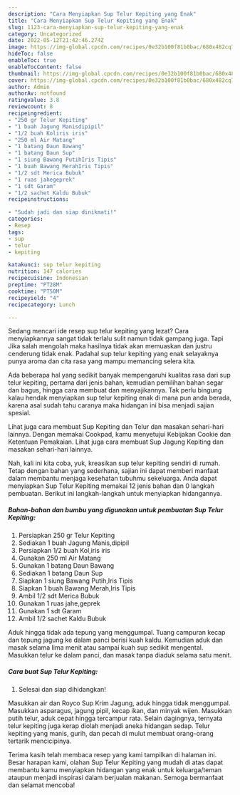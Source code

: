 ```yaml
---
description: "Cara Menyiapkan Sup Telur Kepiting yang Enak"
title: "Cara Menyiapkan Sup Telur Kepiting yang Enak"
slug: 1123-cara-menyiapkan-sup-telur-kepiting-yang-enak
category: Uncategorized
date: 2022-05-12T21:42:46.274Z
image: https://img-global.cpcdn.com/recipes/0e32b100f81b0bac/680x482cq70/sup-telur-kepiting-foto-resep-utama.jpg
hideToc: false
enableToc: true
enableTocContent: false
thumbnail: https://img-global.cpcdn.com/recipes/0e32b100f81b0bac/680x482cq70/sup-telur-kepiting-foto-resep-utama.jpg
cover: https://img-global.cpcdn.com/recipes/0e32b100f81b0bac/680x482cq70/sup-telur-kepiting-foto-resep-utama.jpg
author: Admin
authorAv: notfound
ratingvalue: 3.8
reviewcount: 8
recipeingredient:
- "250 gr Telur Kepiting"
- "1 buah Jagung Manisdipipil"
- "1/2 buah Koliris iris"
- "250 ml Air Matang"
- "1 batang Daun Bawang"
- "1 batang Daun Sup"
- "1 siung Bawang PutihIris Tipis"
- "1 buah Bawang MerahIris Tipis"
- "1/2 sdt Merica Bubuk"
- "1 ruas jahegeprek"
- "1 sdt Garam"
- "1/2 sachet Kaldu Bubuk"
recipeinstructions:

- "Sudah jadi dan siap dinikmati!"
categories:
- Resep
tags:
- sup
- telur
- kepiting

katakunci: sup telur kepiting 
nutrition: 147 calories
recipecuisine: Indonesian
preptime: "PT28M"
cooktime: "PT50M"
recipeyield: "4"
recipecategory: Lunch

---
```



Sedang mencari ide resep sup telur kepiting yang lezat? Cara menyiapkannya sangat tidak terlalu sulit namun tidak gampang juga. Tapi Jika salah mengolah maka hasilnya tidak akan memuaskan dan justru cenderung tidak enak. Padahal sup telur kepiting yang enak selayaknya punya aroma dan cita rasa yang mampu memancing selera kita.


Ada beberapa hal yang sedikit banyak mempengaruhi kualitas rasa dari sup telur kepiting, pertama dari jenis bahan, kemudian pemilihan bahan segar dan bagus, hingga cara membuat dan menyajikannya. Tak perlu bingung kalau hendak menyiapkan sup telur kepiting enak di mana pun anda berada, karena asal sudah tahu caranya maka hidangan ini bisa menjadi sajian spesial.

Lihat juga cara membuat Sup Kepiting dan Telur dan masakan sehari-hari lainnya. Dengan memakai Cookpad, kamu menyetujui Kebijakan Cookie dan Ketentuan Pemakaian. Lihat juga cara membuat Sup Jagung Kepiting dan masakan sehari-hari lainnya.


Nah, kali ini kita coba, yuk, kreasikan sup telur kepiting sendiri di rumah. Tetap dengan bahan yang sederhana, sajian ini dapat memberi manfaat dalam membantu menjaga kesehatan tubuhmu sekeluarga. Anda dapat menyiapkan Sup Telur Kepiting memakai 12 jenis bahan dan 0 langkah pembuatan. Berikut ini langkah-langkah untuk menyiapkan hidangannya.

<!--inarticleads1-->

##### Bahan-bahan dan bumbu yang digunakan untuk pembuatan Sup Telur Kepiting:

1. Persiapkan 250 gr Telur Kepiting
1. Sediakan 1 buah Jagung Manis,dipipil
1. Persiapkan 1/2 buah Kol,iris iris
1. Gunakan 250 ml Air Matang
1. Gunakan 1 batang Daun Bawang
1. Sediakan 1 batang Daun Sup
1. Siapkan 1 siung Bawang Putih,Iris Tipis
1. Siapkan 1 buah Bawang Merah,Iris Tipis
1. Ambil 1/2 sdt Merica Bubuk
1. Gunakan 1 ruas jahe,geprek
1. Gunakan 1 sdt Garam
1. Ambil 1/2 sachet Kaldu Bubuk


Aduk hingga tidak ada tepung yang menggumpal. Tuang campuran kecap dan tepung jagung ke dalam panci berisi kuah kaldu. Kemudian aduk dan masak selama lima menit atau sampai kuah sup sedikit mengental. Masukkan telur ke dalam panci, dan masak tanpa diaduk selama satu menit. 

<!--inarticleads2-->

##### Cara buat Sup Telur Kepiting:


1. Selesai dan siap dihidangkan!

Masukkan air dan Royco Sup Krim Jagung, aduk hingga tidak menggumpal. Masukkan asparagus, jagung pipil, kecap ikan, dan minyak wijen. Masukkan putih telur, aduk cepat hingga tercampur rata. Selain dagingnya, ternyata telur kepiting juga kerap diolah menjadi aneka hidangan sedap. Telur kepiting yang manis, gurih, dan pecah di mulut membuat orang-orang tertarik mencicipinya. 

Terima kasih telah membaca resep yang kami tampilkan di halaman ini. Besar harapan kami, olahan Sup Telur Kepiting yang mudah di atas dapat membantu kamu menyiapkan hidangan yang enak untuk keluarga/teman ataupun menjadi inspirasi dalam berjualan makanan. Semoga bermanfaat dan selamat mencoba!

